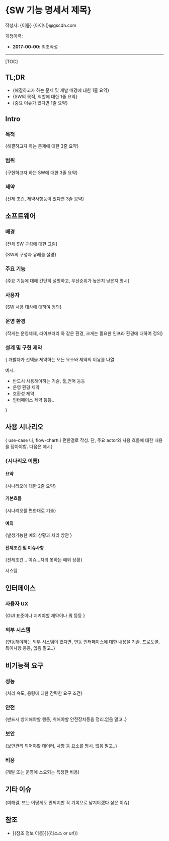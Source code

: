 # {SW 기능 명세서 제목}

작성자: {이름} {아이디}@gscdn.com

개정이력: 

* __2017-00-00:__ 최초작성

---

[TOC]

## TL;DR

* {해결하고자 하는 문제 및 개발 배경에 대한 1줄 요약}
* {SW의 목적, 역할에 대한 1줄 요약}
* {중요 이슈가 있다면 1줄 요약}



## Intro

### 목적

{해결하고자 하는 문제에 대한 3줄 요약}



### 범위

{구현하고자 하는 SW에 대한 3줄 요약}



### 제약

{전제 조건, 제약사항등이 있다면 3줄 요약}

  

## 소프트웨어

### 배경

{전체 SW 구성에 대한 그림}

{SW의 구성과 유래를 설명}



### 주요 기능

{주요 기능에 대해 간단히 설명하고, 우선순위가 높은지 낮은지 명시}



### 사용자

{SW 사용 대상에 대하여 정의}



### 운영 환경

{작게는 운영체제, 라이브러리 와 같은 환경, 크게는 필요한 인프라 환경에 대하여 정의}



### 설계 및 구현 제약

{
개발자가 선택을 제약하는 모든 요소와 제약의 이유를 나열

예시. 

* 반드시 사용해야하는 기술, 툴,언어 등등
* 운영 환경 제약
* 호환성 제약
* 인터페이스 제약 등등..

}



## 사용 시나리오

{ use-case 나, flow-chart나 편한걸로 작성. 단, 주요 actor와 사용 흐름에 대한 내용을 담아야함. 다음은 예시}

### {시나리오 이름}

#### 요약

{시나리오에 대한 2줄 요약}

#### 기본흐름

{시나리오를 편한대로 기술}

#### 예외

{발생가능한 예외 상황과 처리 방안 }

#### 전제조건 및 이슈사항

{전제조건... 이슈...처리 못하는 예외 상황}

시스템

## 인터페이스

### 사용자 UX

{GUI 표준이나 지켜야할 제약이나 뭐 등등 }

### 외부 시스템

{연동해야하는 외부 시스템이 있다면, 연동 인터페이스에 대한 내용을 기술. 프로토콜, 특이사항 등등, 없음 말고..}



## 비기능적 요구

### 성능

{처리 속도, 용량에 대한 간략한 요구 조건}

### 안전

{반드시 방지해야할 행동, 취해야할 안전장치등을 정리.없음 말고..}

### 보안

{보안관리 되어야할 데이터, 사항 등 요소를 명시. 없음 말고..}

### 비용

(개발 또는 운영에 소요되는 특정한 비용)

## 기타 이슈

{미해결, 또는 어떻게도 안되지만 꼭 기록으로 남겨야겠다 싶은 이슈}

## 참조

* [{참조 정보 이름}]({리소스 or url})